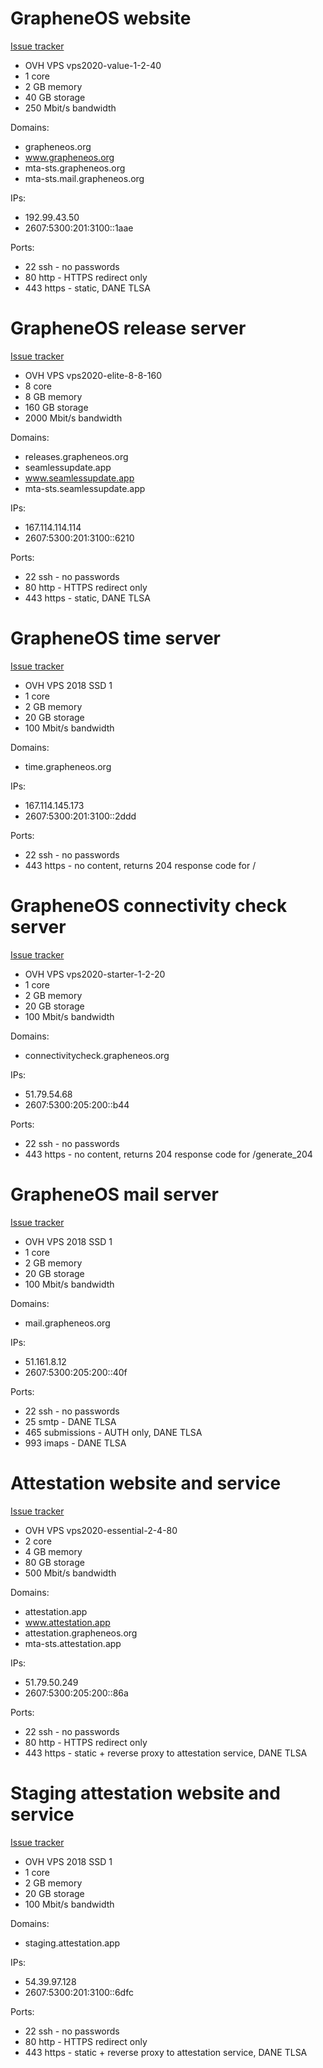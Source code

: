 # GrapheneOS website

[Issue tracker](https://github.com/GrapheneOS/grapheneos.org/issues)

- OVH VPS vps2020-value-1-2-40
- 1 core
- 2 GB memory
- 40 GB storage
- 250 Mbit/s bandwidth

Domains:

- grapheneos.org
- www.grapheneos.org
- mta-sts.grapheneos.org
- mta-sts.mail.grapheneos.org

IPs:

- 192.99.43.50
- 2607:5300:201:3100::1aae

Ports:

- 22 ssh - no passwords
- 80 http - HTTPS redirect only
- 443 https - static, DANE TLSA

# GrapheneOS release server

[Issue tracker](https://github.com/GrapheneOS/releases.grapheneos.org/issues)

- OVH VPS vps2020-elite-8-8-160
- 8 core
- 8 GB memory
- 160 GB storage
- 2000 Mbit/s bandwidth

Domains:

- releases.grapheneos.org
- seamlessupdate.app
- www.seamlessupdate.app
- mta-sts.seamlessupdate.app

IPs:

- 167.114.114.114
- 2607:5300:201:3100::6210

Ports:

- 22 ssh - no passwords
- 80 http - HTTPS redirect only
- 443 https - static, DANE TLSA

# GrapheneOS time server

[Issue tracker](https://github.com/GrapheneOS/time.grapheneos.org/issues)

- OVH VPS 2018 SSD 1
- 1 core
- 2 GB memory
- 20 GB storage
- 100 Mbit/s bandwidth

Domains:

- time.grapheneos.org

IPs:

- 167.114.145.173
- 2607:5300:201:3100::2ddd

Ports:

- 22 ssh - no passwords
- 443 https - no content, returns 204 response code for /

# GrapheneOS connectivity check server

[Issue tracker](https://github.com/GrapheneOS/connectivitycheck.grapheneos.org/issues)

- OVH VPS vps2020-starter-1-2-20
- 1 core
- 2 GB memory
- 20 GB storage
- 100 Mbit/s bandwidth

Domains:

- connectivitycheck.grapheneos.org

IPs:

- 51.79.54.68
- 2607:5300:205:200::b44

Ports:

- 22 ssh - no passwords
- 443 https - no content, returns 204 response code for /generate\_204

# GrapheneOS mail server

[Issue tracker](https://github.com/GrapheneOS/mail.grapheneos.org/issues)

- OVH VPS 2018 SSD 1
- 1 core
- 2 GB memory
- 20 GB storage
- 100 Mbit/s bandwidth

Domains:

- mail.grapheneos.org

IPs:

- 51.161.8.12
- 2607:5300:205:200::40f

Ports:

- 22 ssh - no passwords
- 25 smtp - DANE TLSA
- 465 submissions - AUTH only, DANE TLSA
- 993 imaps - DANE TLSA

# Attestation website and service

[Issue tracker](https://github.com/GrapheneOS/AttestationServer/issues)

- OVH VPS vps2020-essential-2-4-80
- 2 core
- 4 GB memory
- 80 GB storage
- 500 Mbit/s bandwidth

Domains:

- attestation.app
- www.attestation.app
- attestation.grapheneos.org
- mta-sts.attestation.app

IPs:

- 51.79.50.249
- 2607:5300:205:200::86a

Ports:

- 22 ssh - no passwords
- 80 http - HTTPS redirect only
- 443 https - static + reverse proxy to attestation service, DANE TLSA

# Staging attestation website and service

[Issue tracker](https://github.com/GrapheneOS/AttestationServer/issues)

- OVH VPS 2018 SSD 1
- 1 core
- 2 GB memory
- 20 GB storage
- 100 Mbit/s bandwidth

Domains:

- staging.attestation.app

IPs:

- 54.39.97.128
- 2607:5300:201:3100::6dfc

Ports:

- 22 ssh - no passwords
- 80 http - HTTPS redirect only
- 443 https - static + reverse proxy to attestation service, DANE TLSA
